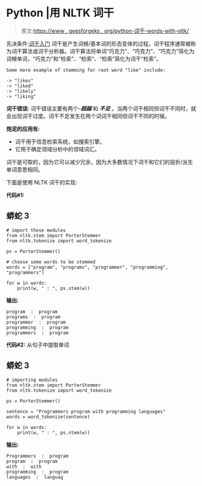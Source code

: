 # Python |用 NLTK 词干

> 原文:[https://www . geesforgeks . org/python-词干-words-with-nltk/](https://www.geeksforgeeks.org/python-stemming-words-with-nltk/)

先决条件:[词干入门](https://www.geeksforgeeks.org/introduction-to-stemming/)
词干是产生词根/基本词的形态变体的过程。词干程序通常被称为词干算法或词干分析器。词干算法将单词“巧克力”、“巧克力”、“巧克力”简化为词根单词，“巧克力”和“检索”、“检索”、“检索”简化为词干“检索”。

```
Some more example of stemming for root word "like" include:

-> "likes"
-> "liked"
-> "likely"
-> "liking"
```

**词干错误:**
词干错误主要有两个–***超越*** 和 ***不足*** 。当两个词干相同但词干不同时，就会出现词干过度。词干不足发生在两个词词干相同但词干不同的时候。

**炮泥的应用有:**

*   词干用于信息检索系统，如搜索引擎。
*   它用于确定领域分析中的领域词汇。

词干是可取的，因为它可以减少冗余，因为大多数情况下词干和它们的屈折/派生单词意思相同。

下面是使用 NLTK 词干的实现:

**代码#1:**

## 蟒蛇 3

```
# import these modules
from nltk.stem import PorterStemmer
from nltk.tokenize import word_tokenize

ps = PorterStemmer()

# choose some words to be stemmed
words = ["program", "programs", "programmer", "programming", "programmers"]

for w in words:
    print(w, " : ", ps.stem(w))
```

**输出:**

```
program  :  program
programs  :  program
programmer  :  program
programming  :  program
programmers  :  program
```

**代码#2:** 从句子中提取单词

## 蟒蛇 3

```
# importing modules
from nltk.stem import PorterStemmer
from nltk.tokenize import word_tokenize

ps = PorterStemmer()

sentence = "Programmers program with programming languages"
words = word_tokenize(sentence)

for w in words:
    print(w, " : ", ps.stem(w))
```

**输出:**

```
Programmers  :  program
program  :  program
with  :  with
programming  :  program
languages  :  languag
```